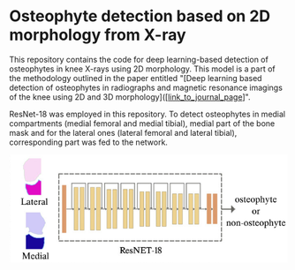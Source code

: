 # Osteophyte detection based on 2D morphology from X-ray

This repository contains the code for deep learning-based detection of osteophytes in knee X-rays using 2D morphology. This model is a part of the methodology outlined in the paper entitled "[Deep learning based detection of osteophytes in radiographs and magnetic resonance imagings of the knee using 2D and 3D morphology]([[link_to_journal_page](https://onlinelibrary.wiley.com/doi/10.1002/jor.25800)]".

ResNet-18 was employed in this repository. To detect osteophytes in medial compartments (medial femoral and medial tibial), medial part of the bone mask and for the lateral ones (lateral femoral and lateral tibial), corresponding part was fed to the network.

![Figure.1: Osteophyte detection model](figs/2D.png)

